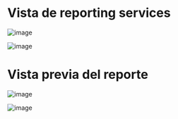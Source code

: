 # Vista de reporting services

![image](https://github.com/user-attachments/assets/583aa51a-09b3-4863-aa42-6781d561aea8)

![image](https://github.com/user-attachments/assets/454a1950-53bb-43bd-8c97-d208ca3bff00)


# Vista previa del reporte

![image](https://github.com/user-attachments/assets/63a6e2a7-0473-49f6-b307-e664bcf4865f)

![image](https://github.com/user-attachments/assets/667d152a-3e44-43fd-b20e-37bbcacfd73b)

